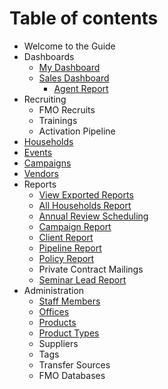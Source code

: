 # Table of contents

* Welcome to the Guide
* Dashboards
  * [My Dashboard](dashboards/my-dashboard.md)
  * [Sales Dashboard](dashboards/sales-dashboard/README.md)
    * [Agent Report](dashboards/sales-dashboard/agent-report.md)
* Recruiting
  * FMO Recruits
  * Trainings
  * Activation Pipeline
* [Households](households.md)
* [Events](events.md)
* [Campaigns](campaigns.md)
* [Vendors](untitled-1.md)
* Reports
  * [View Exported Reports](reports/view-exported-reports.md)
  * [All Households Report](reports/all-household-reports.md)
  * [Annual Review Scheduling](reports/annual-review-scheduling.md)
  * [Campaign Report](reports/campaign-report.md)
  * [Client Report](reports/client-report.md)
  * [Pipeline Report](reports/pipeline-report.md)
  * [Policy Report](reports/policy-report.md)
  * Private Contract Mailings
  * [Seminar Lead Report](reports/seminar-lead-report.md)
* Administration
  * [Staff Members](administration/staff-members.md)
  * [Offices](administration/offices.md)
  * [Products](administration/products.md)
  * [Product Types](administration/product-types.md)
  * Suppliers
  * Tags
  * Transfer Sources
  * FMO Databases

